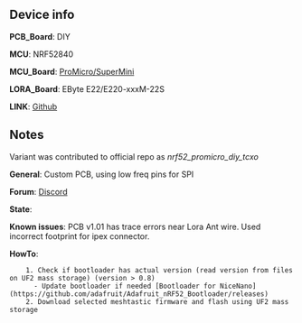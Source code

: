## Device info

**PCB_Board**: DIY

**MCU**: NRF52840

**MCU_Board**: [ProMicro/SuperMini](https://github.com/joric/nrfmicro/wiki/Alternatives#supermini-nrf52840)

**LORA_Board**: EByte E22/E220-xxxM-22S

**LINK**: [Github](https://github.com/mrekin/MeshtasticCustomBoards/tree/main/firmware/variants/diy/promicro_diy_m)

## Notes

Variant was contributed to official repo as *nrf52_promicro_diy_tcxo*

**General**: Custom PCB, using low freq pins for SPI

**Forum**: [Discord](https://discord.com/channels/867578229534359593/1194757507013427250)

**State**:

**Known issues**: PCB v1.01 has trace errors near Lora Ant wire. Used incorrect footprint for ipex connector.

**HowTo**: 

        1. Check if bootloader has actual version (read version from files on UF2 mass storage) (version > 0.8)
          - Update bootloader if needed [Bootloader for NiceNano](https://github.com/adafruit/Adafruit_nRF52_Bootloader/releases)
        2. Download selected meshtastic firmware and flash using UF2 mass storage
          
